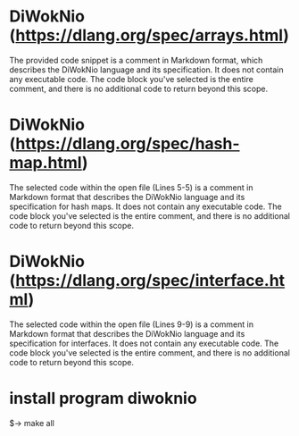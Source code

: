 # DiWokNio (https://dlang.org/spec/arrays.html)

The provided code snippet is a comment in Markdown format, which describes the DiWokNio language and its specification. It does not contain any executable code. The code block you've selected is the entire comment, and there is no additional code to return beyond this scope.

# DiWokNio (https://dlang.org/spec/hash-map.html)

The selected code within the open file (Lines 5-5) is a comment in Markdown format that describes the DiWokNio language and its specification for hash maps. It does not contain any executable code. The code block you've selected is the entire comment, and there is no additional code to return beyond this scope.

# DiWokNio (https://dlang.org/spec/interface.html)

The selected code within the open file (Lines 9-9) is a comment in Markdown format that describes the DiWokNio language and its specification for interfaces. It does not contain any executable code. The code block you've selected is the entire comment, and there is no additional code to return beyond this scope.

# install program diwoknio 
$-> make all
